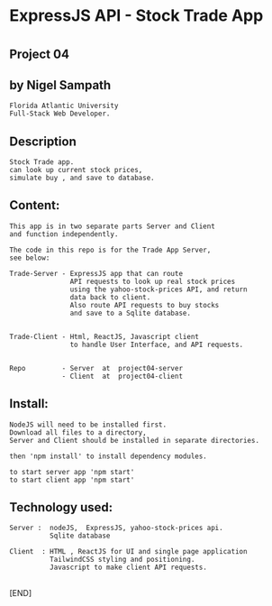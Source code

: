 #  ExpressJS  API  - Stock Trade App
#

##  Project 04

##  by  Nigel Sampath
    Florida Atlantic University
    Full-Stack Web Developer.


##  Description
    Stock Trade app.
    can look up current stock prices,
    simulate buy , and save to database.




##  Content:
    This app is in two separate parts Server and Client
    and function independently.

    The code in this repo is for the Trade App Server,
    see below:  

    Trade-Server - ExpressJS app that can route
                   API requests to look up real stock prices
                   using the yahoo-stock-prices API, and return
                   data back to client.
                   Also route API requests to buy stocks
                   and save to a Sqlite database.


    Trade-Client - Html, ReactJS, Javascript client
                   to handle User Interface, and API requests.


    Repo         - Server  at  project04-server                   
                 - Client  at  project04-client



##  Install:
    NodeJS will need to be installed first.
    Download all files to a directory,
    Server and Client should be installed in separate directories.

    then 'npm install' to install dependency modules.

    to start server app 'npm start'
    to start client app 'npm start'  


##  Technology used:
    Server :  nodeJS,  ExpressJS, yahoo-stock-prices api.
              Sqlite database

    Client  : HTML , ReactJS for UI and single page application
              TailwindCSS styling and positioning.
              Javascript to make client API requests.





##
##
[END]
